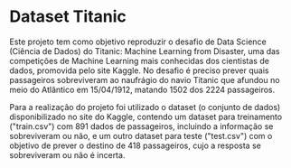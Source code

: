 # Dataset Titanic


Este projeto tem como objetivo reproduzir o desafio de Data Science (Ciência de Dados) do Titanic: Machine Learning from Disaster, uma das competições de Machine Learning mais conhecidas dos cientistas de dados, promovida pelo site Kaggle. No desafio é preciso prever quais passageiros sobreviveram ao naufrágio do navio Titanic que afundou no meio do Atlântico em 15/04/1912, matando 1502 dos 2224 passageiros.


Para a realização do projeto foi utilizado o dataset (o conjunto de dados) disponibilizado no site do Kaggle, contendo um dataset para treinamento ("train.csv") com 891 dados de passageiros, incluindo a informação se sobreviveram ou não, e um outro dataset para teste ("test.csv") com o objetivo de prever o destino de 418 passageiros, cujo a resposta se sobreviveram ou não é incerta.
